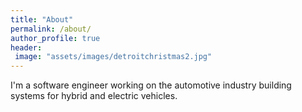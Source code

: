 ```yaml
---
title: "About"
permalink: /about/
author_profile: true
header:
 image: "assets/images/detroitchristmas2.jpg"
---
```


I'm a software engineer working on the automotive industry building systems for hybrid and electric vehicles.  
